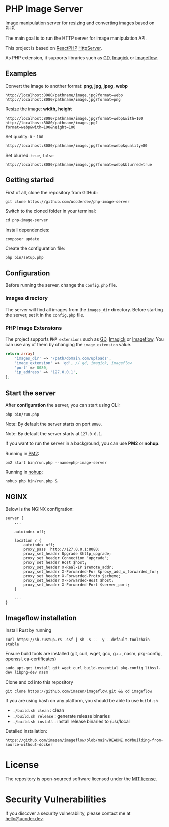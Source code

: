 # PHP Image Server

Image manipulation server for resizing and converting images based on PHP.

The main goal is to run the HTTP server for image manipulation API.

This project is based on [ReactPHP](https://reactphp.org/) [HttpServer](https://reactphp.org/http/#server-usage).

As PHP extension, it supports libraries such as [GD](https://www.php.net/manual/en/book.image.php), [Imagick](https://www.php.net/manual/en/book.imagick.php) or [Imageflow](https://github.com/imazen/imageflow).

## Examples

Convert the image to another format: **png**, **jpg**, **jpeg**, **webp**

```
http://localhost:8080/pathname/image.jpg?format=webp
http://localhost:8080/pathname/image.jpg?format=png
```

Resize the image: **width**, **height**

```
http://localhost:8080/pathname/image.jpg?format=webp&with=100
http://localhost:8080/pathname/image.jpg?format=webp&with=100&height=100
```

Set quality: `0` - `100`

```
http://localhost:8080/pathname/image.jpg?format=webp&quality=80
```

Set blurred: `true`, `false`

```
http://localhost:8080/pathname/image.jpg?format=webp&blurred=true
```

## Getting started

First of all, clone the repository from GitHub:

```ssh
git clone https://github.com/ucoderdev/php-image-server
```

Switch to the cloned folder in your terminal:

```ssh
cd php-image-server
```

Install dependencies:

```ssh
composer update
```

Create the configuration file:

```ssh
php bin/setup.php
```

## Configuration

Before running the server, change the `config.php` file.

### Images directory

The server will find all images from the `images_dir` directory. Before starting the server, set it in the `config.php` file.

### PHP Image Extensions

The project supports `PHP extensions` such as [GD](https://www.php.net/manual/en/book.image.php), [Imagick](https://www.php.net/manual/en/book.imagick.php) or [Imageflow](https://github.com/imazen/imageflow). You can use any of them by changing the `image_extension` value.

```php
return array(
    'images_dir' => '/path/domain.com/uploads',
    'image_extension' => 'gd', // gd, imagick, imageflow
    'port' => 8080,
    'ip_address' => '127.0.0.1',
);
```

## Start the server

After **configuration** the server, you can start using CLI:

```ssh
php bin/run.php
```

Note: By default the server starts on port `8080`.

Note: By default the server starts at `127.0.0.1`.

If you want to run the server in a background, you can use **PM2** or **nohup**. 

Running in [PM2](https://pm2.keymetrics.io/docs/usage/quick-start/):

```ssh
pm2 start bin/run.php --name=php-image-server
```

Running in [nohup](https://www.digitalocean.com/community/tutorials/nohup-command-in-linux):

```ssh
nohup php bin/run.php &
```

## NGINX

Below is the NGINX configration:

```nginx
server {
    ...

    autoindex off;

    location / {
        autoindex off;
        proxy_pass  http://127.0.0.1:8080;
        proxy_set_header Upgrade $http_upgrade;
        proxy_set_header Connection "upgrade";
        proxy_set_header Host $host;
        proxy_set_header X-Real-IP $remote_addr;
        proxy_set_header X-Forwarded-For $proxy_add_x_forwarded_for;
        proxy_set_header X-Forwarded-Proto $scheme;
        proxy_set_header X-Forwarded-Host $host;
        proxy_set_header X-Forwarded-Port $server_port;
    }

    ...
}
```

## Imageflow installation

Install Rust by running

```
curl https://sh.rustup.rs -sSf | sh -s -- -y --default-toolchain stable
```

Ensure build tools are installed (git, curl, wget, gcc, g++, nasm, pkg-config, openssl, ca-certificates)

```
sudo apt-get install git wget curl build-essential pkg-config libssl-dev libpng-dev nasm
```

Clone and cd into this repository

```
git clone https://github.com/imazen/imageflow.git && cd imageflow
```

If you are using bash on any platform, you should be able to use `build.sh`

- `./build.sh clean` : clean
- `./build.sh release` : generate release binaries
- `./build.sh install` :  install release binaries to /usr/local

Detailed installation:

`https://github.com/imazen/imageflow/blob/main/README.md#building-from-source-without-docker`

# License

The repository is open-sourced software licensed under the [MIT license](https://opensource.org/license/MIT).

# Security Vulnerabilities

If you discover a security vulnerability, please contact me at hello@ucoder.dev.